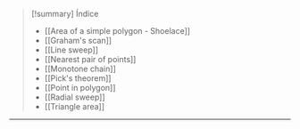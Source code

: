 > [!summary] Índice
> - [[Area of ​​a simple polygon - Shoelace]]
> - [[Graham's scan]]
> - [[Line sweep]]
> - [[Nearest pair of points]]
> - [[Monotone chain]]
> - [[Pick's theorem]]
> - [[Point in polygon]]
> - [[Radial sweep]]
> - [[Triangle area]]

---